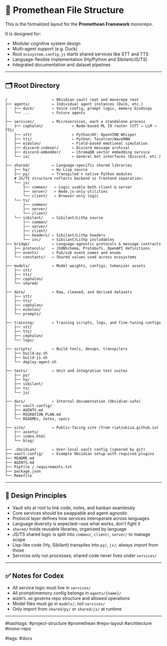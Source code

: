 # 📁 Promethean File Structure

This is the formalized layout for the **Promethean Framework** monorepo.

It is designed for:

* Modular cognitive system design
* Multi-agent support (e.g. Duck)
* Root `ecosystem.config.js` starts shared services like STT and TTS
* Language-flexible implementation (Hy/Python and Sibilant/JS/TS)
* Integrated documentation and dataset pipelines

---

## 🗂 Root Directory

```plaintext
/                    ← Obsidian vault root and monorepo root
├── agents/          ← Individual agent instances (Duck, etc.)
│   ├── duck/        ← Voice config, prompt logic, memory bindings
│   └── ...          ← Future agents
│
├── services/        ← Microservices, each a standalone process
│   ├── cephalon/             ← Node-based ML IO router (STT → LLM → TTS)
│   ├── stt/                  ← Python/HY: OpenVINO Whisper
│   ├── tts/                  ← Python: Tacotron/WaveRNN
│   ├── eidolon/              ← Field-based emotional simulation
│   ├── discord-indexer/      ← Discord message archival
│   ├── discord-embedder/     ← ChromaDB vector embedding service
│   └── io/                   ← General bot interfaces (Discord, etc.)
│
├── shared/          ← Language-specific shared libraries
│   ├── hy/          ← Hy Lisp source
│   ├── py/          ← Transpiled + native Python modules
│   # JS/TS structure reflects backend vs frontend separation:
│   └── js/
│       ├── common/   ← Logic usable both client & server
│       ├── server/   ← Node.js-only utilities
│       └── client/   ← Browser-only logic
│   └── ts/
│       ├── common/
│       ├── server/
│       └── client/
│   └── sibilant/    ← Sibilant/Lithp source
│       ├── common/
│       ├── server/
│       ├── client/
│       ├── headers/ ← Sibilant/Lithp headers
│       └── inc/     ← Sibilant/Lithp includables
├── bridge/          ← Language-agnostic protocols & message contracts
│   ├── protocols/   ← JSONSchema, Protobufs, OpenAPI definitions
│   ├── events/      ← Pub/sub event names and enums
│   └── constants/   ← Shared values used across ecosystems
│
├── models/          ← Model weights, configs, tokenizer assets
│   ├── stt/
│   ├── tts/
│   ├── cephalon/
│   └── shared/
│
├── data/            ← Raw, cleaned, and derived datasets
│   ├── stt/
│   ├── tts/
│   ├── cephalon/
│   ├── eidolon/
│   └── prompts/
│
├── training/        ← Training scripts, logs, and fine-tuning configs
│   ├── stt/
│   ├── tts/
│   ├── cephalon/
│   └── logs/
│
├── scripts/         ← Build tools, devops, transpilers
│   ├── build-py.sh
│   ├── build-js.sh
│   └── deploy-agent.sh
│
├── tests/           ← Unit and integration test suites
│   ├── py/
│   ├── hy/
│   ├── sibilant/
│   ├── ts/
│   └── js/
│
├── docs/            ← Internal documentation (Obsidian-safe)
│   ├── vault-config/
│   ├── AGENTS.md
│   ├── MIGRATION_PLAN.md
│   └── READMEs, notes, specs
│
├── site/            ← Public-facing site (from riatzukiza.github.io)
│   ├── assets/
│   ├── index.html
│   └── blog/
│
├── .obsidian/       ← User-local vault config (ignored by git)
├── vault-config/    ← Example Obsidian setup with required plugins
├── README.md
├── AGENTS.md
├── Pipfile / requirements.txt
├── package.json
└── Makefile
```

---

## 🧩 Design Principles

* Vault sits at root to link code, notes, and kanban seamlessly
* Core services should be swappable and agent-agnostic
* Protocol layer defines how services interoperate across languages
* Language diversity is expected—use what works, don’t fight it
* `shared/` holds reusable libraries, organized by language
* JS/TS shared logic is split into `common/`, `client/`, `server/` to manage scope
* Lisp-like code (Hy, Sibilant) transpiles into `py/`, `js/`; always import from those
* Services only run processes; shared code never lives under `services/`

---

## ✅ Notes for Codex

* All service logic must live in `services/`
* All prompt/memory config belongs in `agents/{name}/`
* `AGENTS.md` governs repo structure and allowed operations
* Model files must go in `models/`, not `services/`
* Only import from `shared/py/` or `shared/js/` at runtime

---

#hashtags: #project-structure #promethean #repo-layout #architecture #mono-repo

#tags: #docs
